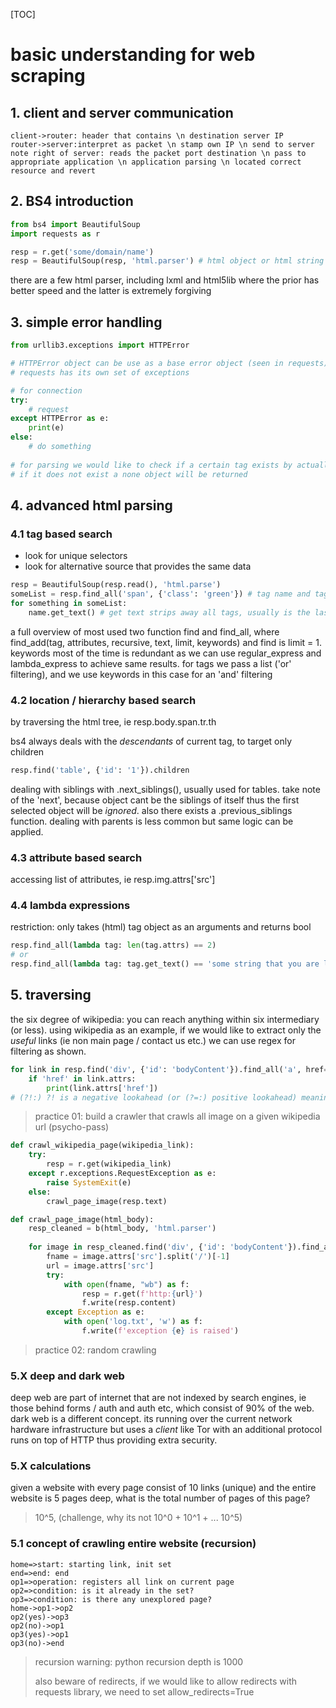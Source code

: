 [TOC]

#  basic understanding for web scraping

## 1. client and server communication 

````sequence
client->router: header that contains \n destination server IP
router->server:interpret as packet \n stamp own IP \n send to server
note right of server: reads the packet port destination \n pass to appropriate application \n application parsing \n located correct resource and revert
````

## 2. BS4 introduction

```python
from bs4 import BeautifulSoup
import requests as r

resp = r.get('some/domain/name')
resp = BeautifulSoup(resp, 'html.parser') # html object or html string and a parser
```

there are a few html parser, including lxml and html5lib where the prior has better speed and the latter is extremely forgiving

## 3. simple error handling

```python
from urllib3.exceptions import HTTPError

# HTTPError object can be use as a base error object (seen in requests)
# requests has its own set of exceptions

# for connection
try:
    # request
except HTTPError as e:
    print(e)
else:
    # do something
    
# for parsing we would like to check if a certain tag exists by actually accessing it
# if it does not exist a none object will be returned
```

## 4. advanced html parsing

### 4.1 tag based search

- look for unique selectors
- look for alternative source that provides the same data

````python
resp = BeautifulSoup(resp.read(), 'html.parse')
someList = resp.find_all('span', {'class': 'green'}) # tag name and tag attribute
for something in someList:
    name.get_text() # get text strips away all tags, usually is the last step before loading data
````

a full overview of most used two function find and find_all, where find_add(tag, attributes, recursive, text, limit, keywords) and find is limit = 1. keywords most of the time is redundant as we can use regular_express and lambda_express to achieve same results. for tags we pass a list ('or' filtering), and we use keywords in this case for an 'and' filtering

### 4.2 location / hierarchy based search

by traversing the html tree, ie resp.body.span.tr.th

bs4 always deals with the *descendants* of current tag, to target only children

```python
resp.find('table', {'id': '1'}).children
```

dealing with siblings with .next_siblings(), usually used for tables. take note of the 'next', because object cant be the siblings of itself thus the first selected object will be *ignored*. also there exists a .previous_siblings function. dealing with parents is less common but same logic can be applied.

### 4.3 attribute based search

accessing list of attributes, ie resp.img.attrs['src']

### 4.4 lambda expressions

restriction: only takes (html) tag object as an arguments and returns bool

````python
resp.find_all(lambda tag: len(tag.attrs) == 2)
# or
resp.find_all(lambda tag: tag.get_text() == 'some string that you are looking for')
````

## 5. traversing

the six degree of wikipedia: you can reach anything within six intermediary (or less). using wikipedia as an example, if we would like to extract only the *useful* links (ie non main page / contact us etc.) we can use regex for filtering as shown.

````python
for link in resp.find('div', {'id': 'bodyContent'}).find_all('a', href=re.compile('^(/wiki/)((?!:).)*$')):
    if 'href' in link.attrs:
        print(link.attrs['href'])
# (?!:) ?! is a negative lookahead (or (?=:) positive lookahead) meaning it *asserts* no matches return with :
````

> practice 01: build a crawler that crawls all image on a given wikipedia url (psycho-pass)

````python
def crawl_wikipedia_page(wikipedia_link):
    try:
        resp = r.get(wikipedia_link)
    except r.exceptions.RequestException as e:
        raise SystemExit(e)
    else:
        crawl_page_image(resp.text)

def crawl_page_image(html_body):
    resp_cleaned = b(html_body, 'html.parser')
    
    for image in resp_cleaned.find('div', {'id': 'bodyContent'}).find_all('img'):
        fname = image.attrs['src'].split('/')[-1]
        url = image.attrs['src']
        try:
            with open(fname, "wb") as f:
                resp = r.get(f'http:{url}')
                f.write(resp.content)
        except Exception as e:
            with open('log.txt', 'w') as f:
                f.write(f'exception {e} is raised')
````

> practice 02: random crawling

### 5.X deep and dark web

deep web are part of internet that are not indexed by search engines, ie those behind forms / auth and auth etc, which consist of 90% of the web. dark web is a different concept. its running over the current network hardware infrastructure but uses a *client* like Tor with an additional protocol runs on top of HTTP thus providing extra security.

### 5.X calculations

given a website with every page consist of 10 links (unique) and the entire website is 5 pages deep, what is the total number of pages of this page?

> 10^5, (challenge, why its not 10^0 + 10^1 + ... 10^5)

### 5.1 concept of crawling entire website (recursion)

```flow
home=>start: starting link, init set
end=>end: end
op1=>operation: registers all link on current page
op2=>condition: is it already in the set?
op3=>condition: is there any unexplored page?
home->op1->op2
op2(yes)->op3
op2(no)->op1
op3(yes)->op1
op3(no)->end
```

> recursion warning: python recursion depth is 1000
>
> also beware of redirects, if we would like to allow redirects with requests library, we need to set allow_redirects=True